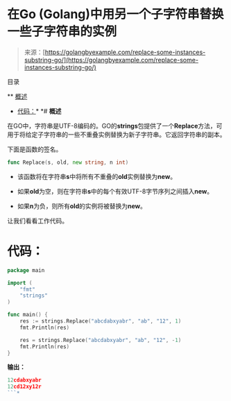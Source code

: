 <!--yml

分类：未分类

日期：2024-10-13 06:13:01

-->

# 在Go (Golang)中用另一个子字符串替换一些子字符串的实例

> 来源：[https://golangbyexample.com/replace-some-instances-substring-go/](https://golangbyexample.com/replace-some-instances-substring-go/)

目录

**   [概述](#Overview "概述")

+   [代码：](#Code "代码：")*  *# **概述**

在GO中，字符串是UTF-8编码的。GO的**strings**包提供了一个**Replace**方法，可用于将给定子字符串的一些不重叠实例替换为新子字符串。它返回字符串的副本。

下面是函数的签名。

```go
func Replace(s, old, new string, n int)
```

+   该函数将在字符串**s**中将所有不重叠的**old**实例替换为**new**。

+   如果**old**为空，则在字符串**s**中的每个有效UTF-8字节序列之间插入**new**。

+   如果**n**为负，则所有**old**的实例将被替换为**new**。

让我们看看工作代码。

# **代码：**

```go
package main

import (
    "fmt"
    "strings"
)

func main() {
    res := strings.Replace("abcdabxyabr", "ab", "12", 1)
    fmt.Println(res)

    res = strings.Replace("abcdabxyabr", "ab", "12", -1)
    fmt.Println(res)
}
```

**输出：**

```go
12cdabxyabr
12cd12xy12r
```*

